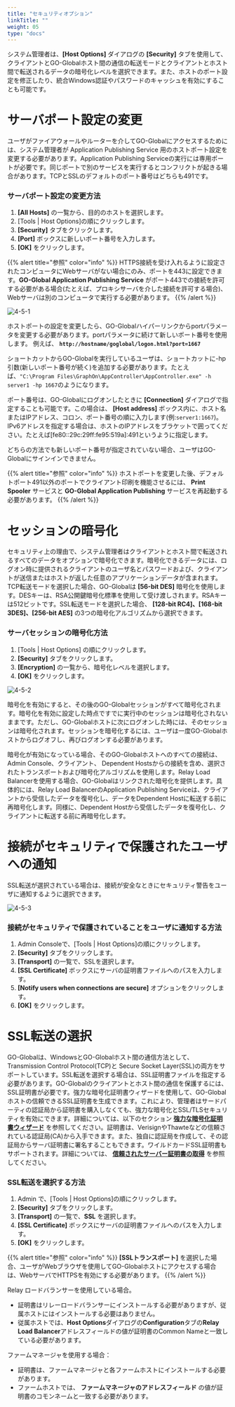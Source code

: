 ```yaml
---
title: "セキュリティオプション"
linkTitle: ""
weight: 05
type: "docs"
---
```


システム管理者は、**[Host Options]** ダイアログの **[Security]** タブを使用して、クライアントとGO-Globalホスト間の通信の転送モードとクライアントとホスト間で転送されるデータの暗号化レベルを選択できます。また、ホストのポート設定を修正したり、統合Windows認証やパスワードのキャッシュを有効にすることも可能です。


# サーバポート設定の変更

ユーザがファイアウォールやルーターを介してGO-Globalにアクセスするためには、システム管理者が Application Publishing Service 用のホストポート設定を変更する必要があります。Application Publishing Serviceの実行には専用ポートが必要です。同じポートで別のサービスを実行するとコンフリクトが起きる場合があります。TCPとSSLのデフォルトのポート番号はどちらも491です。

### サーバポート設定の変更方法

1. **[All Hosts]** の一覧から、目的のホストを選択します。
2. [Tools | Host Options]の順にクリックします。
3. **[Security]** タブをクリックします。
4. **[Port]** ボックスに新しいポート番号を入力します。
5. **[OK]** をクリックします。

{{% alert title="参照" color="info" %}}
HTTPS接続を受け入れるように設定されたコンピュータにWebサーバがない場合にのみ、ポートを443に設定できます。**GO-Global Application Publishing Service** がポート443での接続を許可する必要がある場合(たとえば、プロキシサーバを介した接続を許可する場合)、Webサーバは別のコンピュータで実行する必要があります。
{{% /alert %}}

![4-5-1](/img/4-5-1.png) 

ホストポートの設定を変更したら、GO-Globalハイパーリンクからportパラメータを変更する必要があります。portパラメータに続けて新しいポート番号を使用します。 例えば、 **`http://hostname/goglobal/logon.html?port=1667`**

ショートカットからGO-Globalを実行しているユーザは、ショートカットに-hp引数(新しいポート番号が続く)を追加する必要があります。たとえば、`"C:\Program Files\GraphOn\AppController\AppController.exe" -h server1 -hp 1667`のようになります。

ポート番号は、GO-Globalにログオンしたときに **[Connection]** ダイアログで指定することも可能です。この場合は、 **[Host address]** ボックス内に、ホスト名またはIPアドレス、コロン、ポート番号の順に入力します(例:`server1:1667`)。IPv6アドレスを指定する場合は、ホストのIPアドレスをブラケットで囲ってください。たとえば[fe80::29c:29ff:fe95:519a]:491というように指定します。

どちらの方法でも新しいポート番号が指定されていない場合、ユーザはGO-Globalにサインインできません。

{{% alert title="参照" color="info" %}}
ホストポートを変更した後、デフォルトポート491以外のポートでクライアント印刷を機能させるには、 **Print Spooler** サービスと **GO-Global Application Publishing** サービスを再起動する必要があります。
{{% /alert %}}

# セッションの暗号化

セキュリティ上の理由で、システム管理者はクライアントとホスト間で転送されるすべてのデータをオプションで暗号化できます。暗号化できるデータには、ログオン時に提供されるクライアントのユーザ名とパスワードおよび、クライアントが送信またはホストが返した任意のアプリケーションデータが含まれます。TCP転送モードを選択した場合、GO-Globalは **[56-bit DES]** 暗号化を使用します。DESキーは、RSA公開鍵暗号化標準を使用して受け渡しされます。RSAキーは512ビットです。SSL転送モードを選択した場合、 **[128-bit RC4]、[168-bit 3DES]、[256-bit AES]** の3つの暗号化アルゴリズムから選択できます。

### サーバセッションの暗号化方法

1. [Tools | Host Options] の順にクリックします。
2. **[Security]** タブをクリックします。
3. **[Encryption]** の一覧から、暗号化レベルを選択します。
4. **[OK]** をクリックします。

![4-5-2](/img/4-5-2.png) 

暗号化を有効にすると、その後のGO-Globalセッションがすべて暗号化されます。暗号化を有効に設定した時点ですでに実行中のセッションは暗号化されないままです。ただし、GO-Globalホストに次にログオンした時には、そのセッションは暗号化されます。セッションを暗号化するには、ユーザは一度GO-Globalホストからログオフし、再びログオンする必要があります。

暗号化が有効になっている場合、そのGO-Globalホストへのすべての接続は、Admin Console、クライアント、 Dependent Hostsからの接続を含め、選択されたトランスポートおよび暗号化アルゴリズムを使用します。Relay Load Balancerを使用する場合、GO-Globalはリンクされた暗号化を提供します。具体的には、Relay Load BalancerのApplication Publishing Serviceは、クライアントから受信したデータを復号化し、データをDependent Hostに転送する前に再暗号化します。同様に、Dependent Hostから受信したデータを復号化し、クライアントに転送する前に再暗号化します。

# 接続がセキュリティで保護されたユーザへの通知

SSL転送が選択されている場合は、接続が安全なときにセキュリティ警告をユーザに通知するように選択できます。

![4-5-3](/img/4-5-3.png) 

### 接続がセキュリティで保護されていることをユーザに通知する方法

1. Admin Consoleで、[Tools | Host Options]の順にクリックします。
2. **[Security]** タブをクリックします。
3. **[Transport]** の一覧で、SSLを選択します。
4. **[SSL Certificate]** ボックスにサーバの証明書ファイルへのパスを入力します。
5. **[Notify users when connections are secure]** オプションをクリックします。
6. **[OK]** をクリックします。

# SSL転送の選択

GO-Globalは、WindowsとGO-Globalホスト間の通信方法として、Transmission Control Protocol(TCP)と Secure Socket Layer(SSL)の両方をサポートしています。SSL転送を選択する場合は、SSL証明書ファイルを指定する必要があります。GO-Globalのクライアントとホスト間の通信を保護するには、SSL証明書が必要です。強力な暗号化証明書ウィザードを使用して、GO-Globalホストの信頼できるSSL証明書を生成できます。これにより、管理者はサードパーティの認証局から証明書を購入しなくても、強力な暗号化とSSL/TLSセキュリティを有効にできます。詳細については、以下のセクション **[強力な暗号化証明書ウィザード](/docs/go-globalrc61/go-globaladminconsole/strongencryptioncertificatewizard/)** を参照してください。証明書は、VerisignやThawteなどの信頼されている認証局(CA)から入手できます。また、独自に認証局を作成して、その認証局からサーバ証明書に署名することもできます。ワイルドカードSSL証明書もサポートされます。詳細については、 **[信頼されたサーバー証明書の取得](/docs/go-globalrc61/go-globaladminconsole/obtainingatrustedservercertificate/)** を参照してください。

### SSL転送を選択する方法

1. Admin で、[Tools | Host Options]の順にクリックします。
2. **[Security]** タブをクリックします。
3. **[Transport]** の一覧で、**SSL** を選択します。
4. **[SSL Certificate]** ボックスにサーバの証明書ファイルへのパスを入力します。
5. **[OK]** をクリックします。

{{% alert title="参照" color="info" %}}
**[SSLトランスポート]** を選択した場合、ユーザがWebブラウザを使用してGO-Globalホストにアクセスする場合は、WebサーバでHTTPSを有効にする必要があります。
{{% /alert %}}

Relay ロードバランサーを使用している場合。

- 証明書はリレーロードバランサーにインストールする必要がありますが、従属ホストにはインストールする必要はありません。
- 従属ホストでは、**Host Options**ダイアログの**Configuration**タブの**Relay Load Balancer**アドレスフィールドの値が証明書のCommon Nameと一致している必要があります。

ファームマネージャを使用する場合：

- 証明書は、ファームマネージャと各ファームホストにインストールする必要があります。
- ファームホストでは、 **ファームマネージャのアドレスフィールド** の値が証明書のコモンネームと一致する必要があります。


